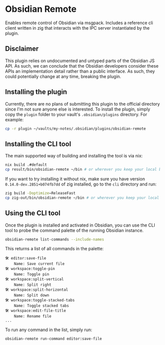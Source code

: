 # Obsidian Remote

Enables remote control of Obsidian via msgpack. Includes a reference cli client written in zig that interacts with the IPC server instantiated by the plugin.

## Disclaimer

This plugin relies on undocumented and untyped parts of the Obsidian JS API. As such, we can conclude that the Obsidian developers consider these APIs an implementation detail rather than a public interface. As such, they could potentially change at any time, breaking the plugin.

## Installing the plugin

Currently, there are no plans of submitting this plugin to the official directory since I'm not sure anyone else is interested. To install the plugin, simply copy the `plugin` folder to your vault's `.obsidian/plugins` directory. For example:

```bash
cp -r plugin ~/vaults/my-notes/.obsidian/plugins/obsidian-remote
```

## Installing the CLI tool

The main supported way of building and installing the tool is via nix:

```bash
nix build .#default
cp result/bin/obsidian-remote ~/bin # or wherever you keep your local binaries
```

If you want to try installing it without nix, make sure you have version `0.14.0-dev.2851+b074fb7dd` of zig installed, go to the `cli` directory and run:

```bash
zig build -Doptimize=ReleaseFast
cp zig-out/bin/obsidian-remote ~/bin # or wherever you keep your local binaries
```

## Using the CLI tool

Once the plugin is installed and activated in Obsidian, you can use the CLI tool to probe the command palette of the running Obsidian instance.

```bash
obsidian-remote list-commands --include-names
```

This returns a list of all commands in the palette:

```text
🛠️ editor:save-file
    Name: Save current file
🛠️ workspace:toggle-pin
    Name: Toggle pin
🛠️ workspace:split-vertical
    Name: Split right
🛠️ workspace:split-horizontal
    Name: Split down
🛠️ workspace:toggle-stacked-tabs
    Name: Toggle stacked tabs
🛠️ workspace:edit-file-title
    Name: Rename file
...
```

To run any command in the list, simply run:

```bash
obsidian-remote run-command editor:save-file
```


